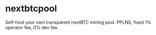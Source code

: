 # nextbtcpool
Self-host your own transparent nextBTC mining pool. PPLNS, fixed 1% operator fee, 0% dev fee.
